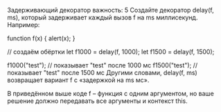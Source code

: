 Задерживающий декоратор
важность: 5
Создайте декоратор delay(f, ms), который задерживает каждый вызов f на ms миллисекунд. Например:

function f(x) {
  alert(x);
}

// создаём обёртки
let f1000 = delay(f, 1000);
let f1500 = delay(f, 1500);

f1000("test"); // показывает "test" после 1000 мс
f1500("test"); // показывает "test" после 1500 мс
Другими словами, delay(f, ms) возвращает вариант f с «задержкой на ms мс».

В приведённом выше коде f – функция с одним аргументом, но ваше решение должно передавать все аргументы и контекст this.